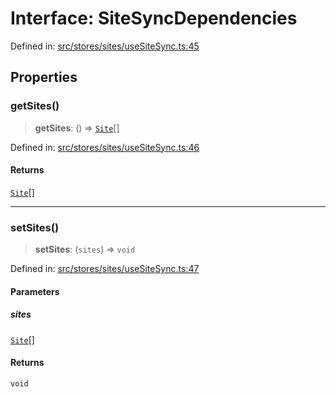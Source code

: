 # Interface: SiteSyncDependencies

Defined in: [src/stores/sites/useSiteSync.ts:45](https://github.com/Nick2bad4u/Uptime-Watcher/blob/2a45eeb1723f8f7089001af2c92aa07d82dfe7e4/src/stores/sites/useSiteSync.ts#L45)

## Properties

### getSites()

> **getSites**: () => [`Site`](../../../../../shared/types/interfaces/Site.md)[]

Defined in: [src/stores/sites/useSiteSync.ts:46](https://github.com/Nick2bad4u/Uptime-Watcher/blob/2a45eeb1723f8f7089001af2c92aa07d82dfe7e4/src/stores/sites/useSiteSync.ts#L46)

#### Returns

[`Site`](../../../../../shared/types/interfaces/Site.md)[]

***

### setSites()

> **setSites**: (`sites`) => `void`

Defined in: [src/stores/sites/useSiteSync.ts:47](https://github.com/Nick2bad4u/Uptime-Watcher/blob/2a45eeb1723f8f7089001af2c92aa07d82dfe7e4/src/stores/sites/useSiteSync.ts#L47)

#### Parameters

##### sites

[`Site`](../../../../../shared/types/interfaces/Site.md)[]

#### Returns

`void`
